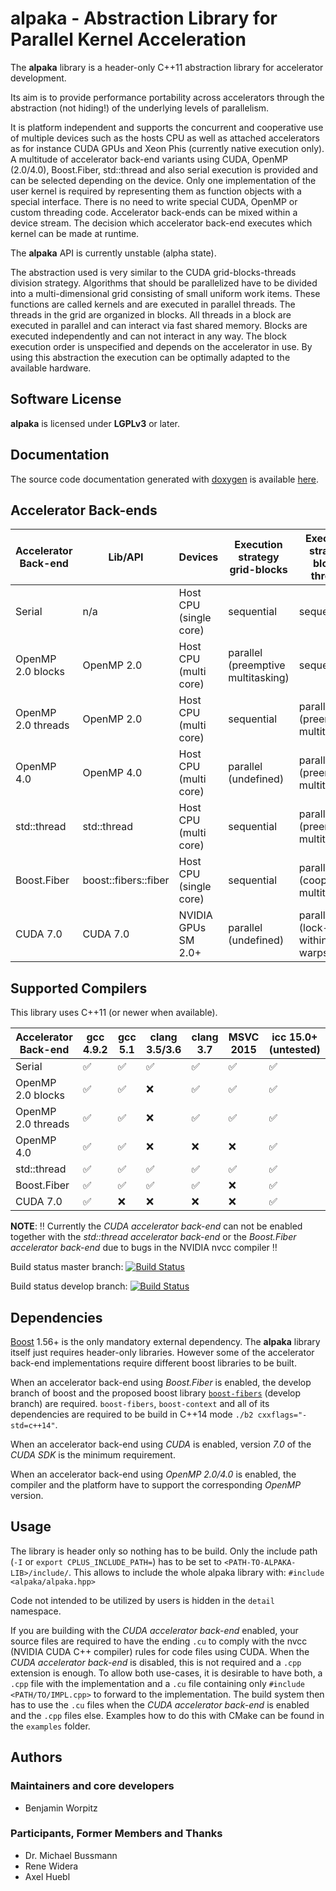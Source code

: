 **alpaka** - Abstraction Library for Parallel Kernel Acceleration
=================================================================

The **alpaka** library is a header-only C++11 abstraction library for accelerator development.

Its aim is to provide performance portability across accelerators through the abstraction (not hiding!) of the underlying levels of parallelism.

It is platform independent and supports the concurrent and cooperative use of multiple devices such as the hosts CPU as well as attached accelerators as for instance CUDA GPUs and Xeon Phis (currently native execution only).
A multitude of accelerator back-end variants using CUDA, OpenMP (2.0/4.0), Boost.Fiber, std::thread and also serial execution is provided and can be selected depending on the device.
Only one implementation of the user kernel is required by representing them as function objects with a special interface.
There is no need to write special CUDA, OpenMP or custom threading code.
Accelerator back-ends can be mixed within a device stream.
The decision which accelerator back-end executes which kernel can be made at runtime.

The **alpaka** API is currently unstable (alpha state).

The abstraction used is very similar to the CUDA grid-blocks-threads division strategy.
Algorithms that should be parallelized have to be divided into a multi-dimensional grid consisting of small uniform work items.
These functions are called kernels and are executed in parallel threads.
The threads in the grid are organized in blocks.
All threads in a block are executed in parallel and can interact via fast shared memory.
Blocks are executed independently and can not interact in any way.
The block execution order is unspecified and depends on the accelerator in use.
By using this abstraction the execution can be optimally adapted to the available hardware.


Software License
----------------

**alpaka** is licensed under **LGPLv3** or later.


Documentation
-------------

The source code documentation generated with [doxygen](http://www.doxygen.org) is available [here](http://computationalradiationphysics.github.io/alpaka/).


Accelerator Back-ends
---------------------

|Accelerator Back-end|Lib/API|Devices|Execution strategy grid-blocks|Execution strategy block-threads|
|---|---|---|---|---|
|Serial|n/a|Host CPU (single core)|sequential|sequential|
|OpenMP 2.0 blocks|OpenMP 2.0|Host CPU (multi core)|parallel (preemptive multitasking)|sequential|
|OpenMP 2.0 threads|OpenMP 2.0|Host CPU (multi core)|sequential|parallel (preemptive multitasking)|
|OpenMP 4.0|OpenMP 4.0|Host CPU (multi core)|parallel (undefined)|parallel (preemptive multitasking)|
| std::thread | std::thread |Host CPU (multi core)|sequential|parallel (preemptive multitasking)|
| Boost.Fiber | boost::fibers::fiber |Host CPU (single core)|sequential|parallel (cooperative multitasking)|
|CUDA 7.0|CUDA 7.0|NVIDIA GPUs SM 2.0+|parallel (undefined)|parallel (lock-step within warps)|


Supported Compilers
-------------------

This library uses C++11 (or newer when available).

|Accelerator Back-end|gcc 4.9.2|gcc 5.1|clang 3.5/3.6|clang 3.7|MSVC 2015|icc 15.0+ (untested)|
|---|---|---|---|---|---|---|
|Serial|:white_check_mark:|:white_check_mark:|:white_check_mark:|:white_check_mark:|:white_check_mark:|:white_check_mark:|
|OpenMP 2.0 blocks|:white_check_mark:|:white_check_mark:|:x:|:white_check_mark:|:white_check_mark:|:white_check_mark:|
|OpenMP 2.0 threads|:white_check_mark:|:white_check_mark:|:x:|:white_check_mark:|:white_check_mark:|:white_check_mark:|
|OpenMP 4.0|:white_check_mark:|:white_check_mark:|:x:|:x:|:x:|:white_check_mark:|
| std::thread |:white_check_mark:|:white_check_mark:|:white_check_mark:|:white_check_mark:|:white_check_mark:|:white_check_mark:|
| Boost.Fiber |:white_check_mark:|:white_check_mark:|:white_check_mark:|:white_check_mark:|:x:|:white_check_mark:|
|CUDA 7.0|:white_check_mark:|:x:|:x:|:x:|:x:|:white_check_mark:|

**NOTE**: :bangbang: Currently the *CUDA accelerator back-end* can not be enabled together with the *std::thread accelerator back-end* or the *Boost.Fiber accelerator back-end* due to bugs in the NVIDIA nvcc compiler :bangbang:

Build status master branch: [![Build Status](https://travis-ci.org/ComputationalRadiationPhysics/alpaka.svg?branch=master)](https://travis-ci.org/ComputationalRadiationPhysics/alpaka)

Build status develop branch: [![Build Status](https://travis-ci.org/ComputationalRadiationPhysics/alpaka.svg?branch=develop)](https://travis-ci.org/ComputationalRadiationPhysics/alpaka)


Dependencies
------------

[Boost](http://boost.org/) 1.56+ is the only mandatory external dependency.
The **alpaka** library itself just requires header-only libraries.
However some of the accelerator back-end implementations require different boost libraries to be built.

When an accelerator back-end using *Boost.Fiber* is enabled, the develop branch of boost and the proposed boost library [`boost-fibers`](https://github.com/olk/boost-fiber) (develop branch) are required.
`boost-fibers`, `boost-context` and all of its dependencies are required to be build in C++14 mode `./b2 cxxflags="-std=c++14"`.

When an accelerator back-end using *CUDA* is enabled, version *7.0* of the *CUDA SDK* is the minimum requirement.

When an accelerator back-end using *OpenMP 2.0/4.0* is enabled, the compiler and the platform have to support the corresponding *OpenMP* version.


Usage
-----

The library is header only so nothing has to be build.
Only the include path (`-I` or `export CPLUS_INCLUDE_PATH=`) has to be set to `<PATH-TO-ALPAKA-LIB>/include/`.
This allows to include the whole alpaka library with: `#include <alpaka/alpaka.hpp>`

Code not intended to be utilized by users is hidden in the `detail` namespace.

If you are building with the *CUDA accelerator back-end* enabled, your source files are required to have the ending `.cu` to comply with the nvcc (NVIDIA CUDA C++ compiler) rules for code files using CUDA.
When the *CUDA accelerator back-end* is disabled, this is not required and a `.cpp` extension is enough.
To allow both use-cases, it is desirable to have both, a `.cpp` file with the implementation and a `.cu` file containing only `#include <PATH/TO/IMPL.cpp>` to forward to the implementation.
The build system then has to use the `.cu` files when the *CUDA accelerator back-end* is enabled and the `.cpp` files else.
Examples how to do this with CMake can be found in the `examples` folder.


Authors
-------

### Maintainers and core developers

- Benjamin Worpitz

### Participants, Former Members and Thanks

- Dr. Michael Bussmann
- Rene Widera
- Axel Huebl
